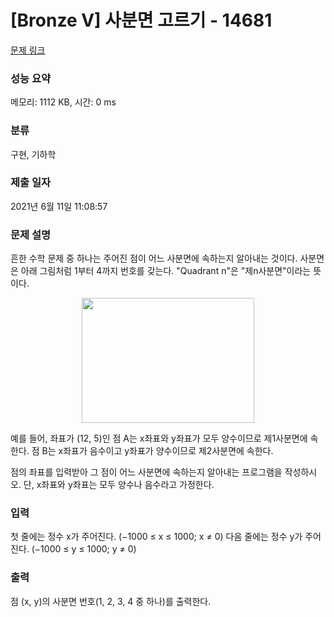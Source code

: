 # [Bronze V] 사분면 고르기 - 14681 

[문제 링크](https://www.acmicpc.net/problem/14681) 

### 성능 요약

메모리: 1112 KB, 시간: 0 ms

### 분류

구현, 기하학

### 제출 일자

2021년 6월 11일 11:08:57

### 문제 설명

<p>흔한 수학 문제 중 하나는 주어진 점이 어느 사분면에 속하는지 알아내는 것이다. 사분면은 아래 그림처럼 1부터 4까지 번호를 갖는다. "Quadrant n"은 "제n사분면"이라는 뜻이다.</p>

<p style="text-align: center;"><img alt="" src="https://onlinejudgeimages.s3-ap-northeast-1.amazonaws.com/problem/14681/1.png" style="width: 276px; height: 200px;"></p>

<p>예를 들어, 좌표가 (12, 5)인 점 A는 x좌표와 y좌표가 모두 양수이므로 제1사분면에 속한다. 점 B는 x좌표가 음수이고 y좌표가 양수이므로 제2사분면에 속한다.</p>

<p>점의 좌표를 입력받아 그 점이 어느 사분면에 속하는지 알아내는 프로그램을 작성하시오. 단, x좌표와 y좌표는 모두 양수나 음수라고 가정한다.</p>

### 입력 

 <p>첫 줄에는 정수 x가 주어진다. (−1000 ≤ x ≤ 1000; x ≠ 0) 다음 줄에는 정수 y가 주어진다. (−1000 ≤ y ≤ 1000; y ≠ 0)</p>

### 출력 

 <p>점 (x, y)의 사분면 번호(1, 2, 3, 4 중 하나)를 출력한다.</p>

